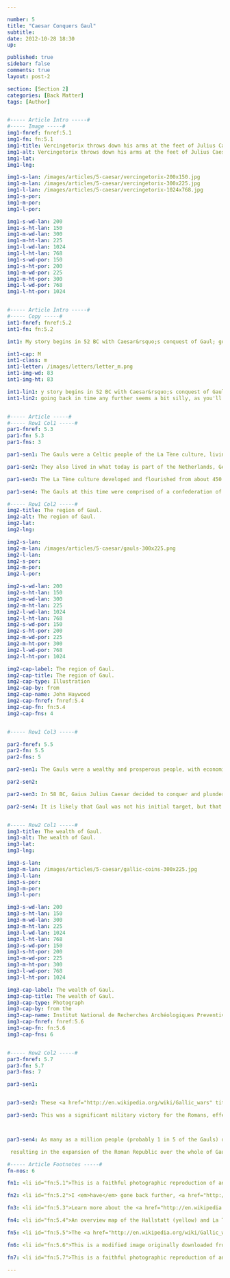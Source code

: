 ```yaml
---

number: 5
title: "Caesar Conquers Gaul"
subtitle: 
date: 2012-10-28 18:30
up:

published: true
sidebar: false
comments: true
layout: post-2

section: [Section 2]
categories: [Back Matter]
tags: [Author]


#----- Article Intro -----#
#----- Image -----#
img1-fnref: fnref:5.1
img1-fn: fn:5.1
img1-title: Vercingetorix throws down his arms at the feet of Julius Caesar
img1-alt: Vercingetorix throws down his arms at the feet of Julius Caesar
img1-lat: 
img1-lng: 

img1-s-lan: /images/articles/5-caesar/vercingetorix-200x150.jpg
img1-m-lan: /images/articles/5-caesar/vercingetorix-300x225.jpg
img1-l-lan: /images/articles/5-caesar/vercingetorix-1024x768.jpg
img1-s-por:
img1-m-por:	
img1-l-por:

img1-s-wd-lan: 200
img1-s-ht-lan: 150
img1-m-wd-lan: 300
img1-m-ht-lan: 225
img1-l-wd-lan: 1024
img1-l-ht-lan: 768
img1-s-wd-por: 150
img1-s-ht-por: 200
img1-m-wd-por: 225
img1-m-ht-por: 300
img1-l-wd-por: 768
img1-l-ht-por: 1024


#----- Article Intro -----#
#----- Copy -----#
int1-fnref: fnref:5.2
int1-fn: fn:5.2

int1: My story begins in 52 BC with Caesar&rsquo;s conquest of Gaul; going back in time any further seems a bit silly, as you'll soon see.

int1-cap: M
int1-class: m
int1-letter: /images/letters/letter_m.png
int1-img-wd: 83
int1-img-ht: 83

int1-lin1: y story begins in 52 BC with Caesar&rsquo;s conquest of Gaul;
int1-lin2: going back in time any further seems a bit silly, as you'll soon see.


#----- Article -----#
#----- Row1 Col1 -----#
par1-fnref: 5.3
par1-fn: 5.3
par1-fns: 3 

par1-sen1: The Gauls were a Celtic people of the La Tène culture, living in the region roughly corresponding to what is now France, Belgium and Switzerland.

par1-sen2: They also lived in what today is part of the Netherlands, Germany and Italy.

par1-sen3: The La Tène culture developed and flourished from about 450 BC until the Roman conquest in the 1st century BC. 

par1-sen4: The Gauls at this time were comprised of a confederation of tribes representing different ethnic groups that flourished across the Western European continent.

#----- Row1 Col2 -----#
img2-title: The region of Gaul.
img2-alt: The region of Gaul.
img2-lat:
img2-lng:

img2-s-lan:
img2-m-lan: /images/articles/5-caesar/gauls-300x225.png
img2-l-lan:
img2-s-por:
img2-m-por: 
img2-l-por:

img2-s-wd-lan: 200
img2-s-ht-lan: 150
img2-m-wd-lan: 300
img2-m-ht-lan: 225
img2-l-wd-lan: 1024
img2-l-ht-lan: 768
img2-s-wd-por: 150
img2-s-ht-por: 200
img2-m-wd-por: 225
img2-m-ht-por: 300
img2-l-wd-por: 768
img2-l-ht-por: 1024

img2-cap-label: The region of Gaul.
img2-cap-title: The region of Gaul.
img2-cap-type: Illustration
img2-cap-by: from
img2-cap-name: John Haywood
img2-cap-fnref: fnref:5.4
img2-cap-fn: fn:5.4
img2-cap-fns: 4


#----- Row1 Col3 -----#

par2-fnref: 5.5
par2-fn: 5.5
par2-fns: 5

par2-sen1: The Gauls were a wealthy and prosperous people, with economic ties with Germanic Tribes north of the Rhine, and Greeks, Phoenicians and Romans to the south.

par2-sen2: 

par2-sen3: In 58 BC, Gaius Julius Caesar decided to conquer and plunder some territories to help get himself out of debt.

par2-sen4: It is likely that Gaul was not his initial target, but that did not stop him from waging a series of military campaigns against several Gallic Tribes.


#----- Row2 Col1 -----#
img3-title: The wealth of Gaul.
img3-alt: The wealth of Gaul.
img3-lat:
img3-lng:

img3-s-lan:
img3-m-lan: /images/articles/5-caesar/gallic-coins-300x225.jpg
img3-l-lan:
img3-s-por:
img3-m-por:
img3-l-por:

img3-s-wd-lan: 200
img3-s-ht-lan: 150
img3-m-wd-lan: 300
img3-m-ht-lan: 225
img3-l-wd-lan: 1024
img3-l-ht-lan: 768
img3-s-wd-por: 150
img3-s-ht-por: 200
img3-m-wd-por: 225
img3-m-ht-por: 300
img3-l-wd-por: 768
img3-l-ht-por: 1024

img3-cap-label: The wealth of Gaul.
img3-cap-title: The wealth of Gaul.
img3-cap-type: Photograph
img3-cap-by: from the
img3-cap-name: Institut National de Recherches Archéologiques Preventives
img3-cap-fnref: fnref:5.6
img3-cap-fn: fn:5.6
img3-cap-fns: 6


#----- Row2 Col2 -----#
par3-fnref: 5.7
par3-fn: 5.7
par3-fns: 7

par3-sen1:


par3-sen2: These <a href="http://en.wikipedia.org/wiki/Gallic_wars" title="Gallic Wars">Gallic wars</a> as they became known, ended in 52 BC with a Roman victory in the <a href="http://en.wikipedia.org/wiki/Battle_of_Alesia" title="Battle of Alesia">Battle of Alesia</a>, led by none other than Gaius Julius Caesar.

par3-sen3: This was a significant military victory for the Romans, effectively ending the majority of Gallic resistance to Rome. 



par3-sen4: As many as a million people (probably 1 in 5 of the Gauls) died, another million were enslaved, 300 tribes were subjugated and 800 cities were destroyed during the Gallic Wars. The entire population of the city of Avaricum (Bourges) (40,000 in all) were slaughtered.[10] During Julius Caesar's campaign against the Helvetii (present-day Switzerland) approximately 60% of the tribe was destroyed, and another 20% was taken into slavery.

 resulting in the expansion of the Roman Republic over the whole of Gaul, and pushing their northern border to the river Rhine.

#----- Article Footnotes -----#
fn-nos: 6

fn1: <li id="fn:5.1">This is a faithful photographic reproduction of an original two-dimensional work of art. The work of art itself and the photograph are both in the <a href="http://en.wikipedia.org/wiki/File:Siege-alesia-vercingetorix-jules-cesar.jpg" title="Public Domain">public domain</a>. The photograph is of an 1899 painting by <a href="http://en.wikipedia.org/wiki/Lionel_Royer" title="Lionel Royer">Lionel Royer</a> titled &ldquo;Vercingetorix jette ses armes aux pieds de Jules César&rdquo; or, in English, &ldquo;Vercingetorix throws down his arms at the feet of Julius Caesar&rdquo; depicts the surrender of the Gallic chieftain after the Battle of Alesia &#40;52 BC&#41; and includes a number of historical inconsistencies. The painting is currently located in the <a href="http://www.lepuyenvelay.fr/culture-et-patrimoine/musee-n15.html" title="Musée Crozatier">Musée Crozatier</a>, a museum in Le Puy-en-Velay in the French Auvergne. <a href="#fnref:5.1">&#8617;</a></li>

fn2: <li id="fn:5.2">I <em>have</em> gone back further, <a href="http://www.historyofinformation.com/index.php" title="History of Information">way back</a>, but I always end up getting distracted, which is why it is taking me so long to finish this book. <a href="#fnref:5.2">&#8617;</a></li>

fn3: <li id="fn:5.3">Learn more about the <a href="http://en.wikipedia.org/wiki/Gauls">Gallic</a> people. <a href="#fnref:5.3">&#8617;</a></li>

fn4: <li id="fn:5.4">An overview map of the Hallstatt (yellow) and La Tène (green) cultures <a href="http://en.wikipedia.org/wiki/File:Hallstatt_LaTene.png">reproduced</a> from Atlas of the Celtic World, by John Haywood; London Thames & Hudson Ltd., 2001, pp.30-37. Image published under the Creative Commons Attribution-Share Alike 3.0 Unported <a href="http://creativecommons.org/licenses/by-sa/3.0/deed.en">license</a>. <a href="#fnref:5.4">&#8617;</a></li>

fn5: <li id="fn:5.5">The <a href="http://en.wikipedia.org/wiki/Gallic_wars" title="Gallic Wars">Gallic Wars</a> were a series of military campaigns waged by the Roman proconsul Julius Caesar against several Gallic tribes. They lasted from 58 BC to 50 BC and culminated in the decisive Battle of Alesia in 52 BC, in which a complete Roman victory resulted in the expansion of the Roman Republic over the whole of Gaul, pushing the border of the Roman Empire northwards towards the river Rhine. <a href="#fnref:5.5">&#8617;</a></li>

fn6: <li id="fn:5.6">This is a modified image originally downloaded from the <a href="http://www.inrap.fr/preventive-archaeology/Press-release/Last-press-release/2012-2010/p-15402-lg1-An-aristocratic-site-in-Bassing-between-independent-Gaul-and-the-Roman-conquest.htm">website</a> of the Institut national de recherches archéologiques preventives (INRAP).  All rights reserved. Written permission to use this image on bookofjack.org is pending. Current usage believed to be within the scope of <a href="http://en.wikipedia.org/wiki/Fair_dealing#Canada">Fair Dealing</a> as the intended purpose is for research and educational study. <a href="#fnref:5.6">&#8617;</a></li>

fn7: <li id="fn:5.7">This is a faithful photographic reproduction of an original three-dimensional work of metallurgy. The work itself and the photograph is in the <a href="http://en.wikipedia.org/wiki/File:RomanSilverDenariusWithHeadOfCaptiveGaul48BCE.jpg" title="Public Domain" target="_blank">public domain</a>. This particular coin is currently exhibited at the <a href="http://www.britishmuseum.org/" target="_blank" title="The British Museum">British Museum</a>, located on Great Russell Street, London England. <a href="#fnref:5.6">&#8617;</a></li>

---
```

